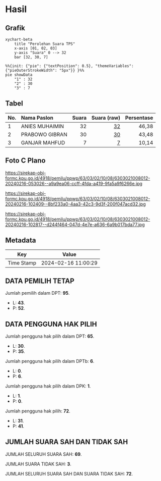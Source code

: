 # Hasil

## Grafik

```mermaid
xychart-beta
    title "Perolehan Suara TPS"
    x-axis [01, 02, 03]
    y-axis "Suara" 0 --> 32
    bar [32, 30, 7]
```

```mermaid
%%{init: {"pie": {"textPosition": 0.5}, "themeVariables": {"pieOuterStrokeWidth": "5px"}} }%%
pie showData
    "1" : 32
    "2" : 30
    "3" : 7
```

## Tabel

| No. | Nama Paslon    | Suara | Suara (raw) | Persentase |
|:--- |:-------------- | -----:| -----------:| ----------:|
| 1   | ANIES MUHAIMIN | 32    | [32][p-1]   | 46,38      |
| 2   | PRABOWO GIBRAN | 30    | [30][p-2]   | 43,48      |
| 3   | GANJAR MAHFUD  | 7     | [7][p-3]    | 10,14      |


[p-1]: https://github.com/gigit-pemilu/pemilu-2024/blob/main/pilpres/hitung-suara/sub/63-kalimantan-selatan/sub/03-banjar/sub/02-kertak-hanyar/sub/1008-manarap-lama/sub/012-tps/sub/paslon-1.txt
[p-2]: https://github.com/gigit-pemilu/pemilu-2024/blob/main/pilpres/hitung-suara/sub/63-kalimantan-selatan/sub/03-banjar/sub/02-kertak-hanyar/sub/1008-manarap-lama/sub/012-tps/sub/paslon-2.txt
[p-3]: https://github.com/gigit-pemilu/pemilu-2024/blob/main/pilpres/hitung-suara/sub/63-kalimantan-selatan/sub/03-banjar/sub/02-kertak-hanyar/sub/1008-manarap-lama/sub/012-tps/sub/paslon-3.txt

## Foto C Plano

https://sirekap-obj-formc.kpu.go.id/4918/pemilu/ppwp/63/03/02/10/08/6303021008012-20240216-053026--a9a9ea06-ccff-4fda-a419-9fa5a9f6266e.jpg

https://sirekap-obj-formc.kpu.go.id/4918/pemilu/ppwp/63/03/02/10/08/6303021008012-20240216-102409--8bf233a0-4aa3-42c3-9d3f-200f047acd32.jpg

https://sirekap-obj-formc.kpu.go.id/4918/pemilu/ppwp/63/03/02/10/08/6303021008012-20240216-102817--d244f464-047d-4e7e-a636-6a9b017bda77.jpg


## Metadata

| Key        | Value               |
| ---------- | ------------------- |
| Time Stamp | 2024-02-16 11:00:29 |


## DATA PEMILIH TETAP

Jumlah pemilih dalam DPT: **95**.
 * L: **43**.
 * P: **52**.

## DATA PENGGUNA HAK PILIH

Jumlah pengguna hak pilih dalam DPT: **65**.
 * L: **30**.
 * P: **35**.

Jumlah pengguna hak pilih dalam DPTb: **6**.
 * L: **0**.
 * P: **6**.

Jumlah pengguna hak pilih dalam DPK: **1**.
 * L: **1**.
 * P: **0**.

Jumlah pengguna hak pilih: **72**.
 * L: **31**.
 * P: **41**.

## JUMLAH SUARA SAH DAN TIDAK SAH

JUMLAH SELURUH SUARA SAH: **69**.

JUMLAH SUARA TIDAK SAH: **3**.

JUMLAH SELURUH SUARA SAH DAN SUARA TIDAK SAH: **72**.


